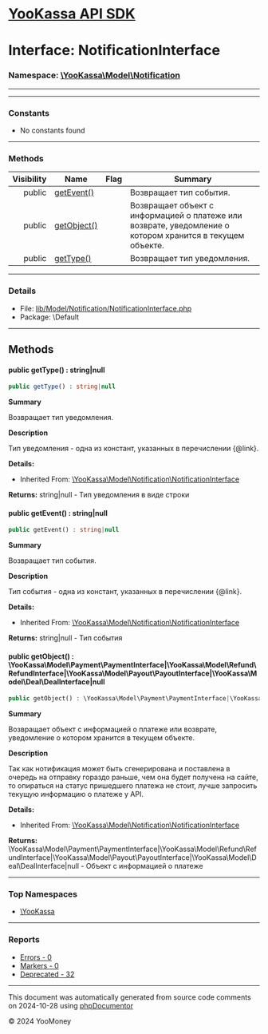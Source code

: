 # [YooKassa API SDK](../home.md)

# Interface: NotificationInterface
### Namespace: [\YooKassa\Model\Notification](../namespaces/yookassa-model-notification.md)
---
---
### Constants
* No constants found

---
### Methods
| Visibility | Name | Flag | Summary |
| ----------:| ---- | ---- | ------- |
| public | [getEvent()](../classes/YooKassa-Model-Notification-NotificationInterface.md#method_getEvent) |  | Возвращает тип события. |
| public | [getObject()](../classes/YooKassa-Model-Notification-NotificationInterface.md#method_getObject) |  | Возвращает объект с информацией о платеже или возврате, уведомление о котором хранится в текущем объекте. |
| public | [getType()](../classes/YooKassa-Model-Notification-NotificationInterface.md#method_getType) |  | Возвращает тип уведомления. |

---
### Details
* File: [lib/Model/Notification/NotificationInterface.php](../../lib/Model/Notification/NotificationInterface.php)
* Package: \Default

---
## Methods
<a name="method_getType" class="anchor"></a>
#### public getType() : string|null

```php
public getType() : string|null
```

**Summary**

Возвращает тип уведомления.

**Description**

Тип уведомления - одна из констант, указанных в перечислении {@link}.

**Details:**
* Inherited From: [\YooKassa\Model\Notification\NotificationInterface](../classes/YooKassa-Model-Notification-NotificationInterface.md)

**Returns:** string|null - Тип уведомления в виде строки


<a name="method_getEvent" class="anchor"></a>
#### public getEvent() : string|null

```php
public getEvent() : string|null
```

**Summary**

Возвращает тип события.

**Description**

Тип события - одна из констант, указанных в перечислении {@link}.

**Details:**
* Inherited From: [\YooKassa\Model\Notification\NotificationInterface](../classes/YooKassa-Model-Notification-NotificationInterface.md)

**Returns:** string|null - Тип события


<a name="method_getObject" class="anchor"></a>
#### public getObject() : \YooKassa\Model\Payment\PaymentInterface|\YooKassa\Model\Refund\RefundInterface|\YooKassa\Model\Payout\PayoutInterface|\YooKassa\Model\Deal\DealInterface|null

```php
public getObject() : \YooKassa\Model\Payment\PaymentInterface|\YooKassa\Model\Refund\RefundInterface|\YooKassa\Model\Payout\PayoutInterface|\YooKassa\Model\Deal\DealInterface|null
```

**Summary**

Возвращает объект с информацией о платеже или возврате, уведомление о котором хранится в текущем объекте.

**Description**

Так как нотификация может быть сгенерирована и поставлена в очередь на отправку гораздо раньше, чем она будет
получена на сайте, то опираться на статус пришедшего платежа не стоит, лучше запросить текущую информацию о
платеже у API.

**Details:**
* Inherited From: [\YooKassa\Model\Notification\NotificationInterface](../classes/YooKassa-Model-Notification-NotificationInterface.md)

**Returns:** \YooKassa\Model\Payment\PaymentInterface|\YooKassa\Model\Refund\RefundInterface|\YooKassa\Model\Payout\PayoutInterface|\YooKassa\Model\Deal\DealInterface|null - Объект с информацией о платеже




---

### Top Namespaces

* [\YooKassa](../namespaces/yookassa.md)

---

### Reports
* [Errors - 0](../reports/errors.md)
* [Markers - 0](../reports/markers.md)
* [Deprecated - 32](../reports/deprecated.md)

---

This document was automatically generated from source code comments on 2024-10-28 using [phpDocumentor](http://www.phpdoc.org/)

&copy; 2024 YooMoney